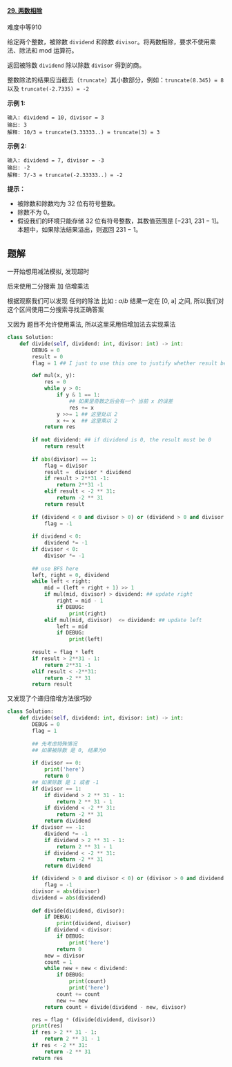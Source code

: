 #### [29. 两数相除](https://leetcode.cn/problems/divide-two-integers/)

难度中等910

给定两个整数，被除数 `dividend` 和除数 `divisor`。将两数相除，要求不使用乘法、除法和 mod 运算符。

返回被除数 `dividend` 除以除数 `divisor` 得到的商。

整数除法的结果应当截去（`truncate`）其小数部分，例如：`truncate(8.345) = 8` 以及 `truncate(-2.7335) = -2`

 

**示例 1:**

```
输入: dividend = 10, divisor = 3
输出: 3
解释: 10/3 = truncate(3.33333..) = truncate(3) = 3
```

**示例 2:**

```
输入: dividend = 7, divisor = -3
输出: -2
解释: 7/-3 = truncate(-2.33333..) = -2
```

 

**提示：**

- 被除数和除数均为 32 位有符号整数。
- 除数不为 0。
- 假设我们的环境只能存储 32 位有符号整数，其数值范围是 [−231, 231 − 1]。本题中，如果除法结果溢出，则返回 231 − 1。





## 题解

一开始想用减法模拟, 发现超时

后来使用二分搜索 加 倍增乘法

根据观察我们可以发现 任何的除法 比如 : $a / b$ 结果一定在 [0, a] 之间, 所以我们对这个区间使用二分搜索寻找正确答案

又因为 题目不允许使用乘法, 所以这里采用倍增加法去实现乘法

~~~python
class Solution:
    def divide(self, dividend: int, divisor: int) -> int:
        DEBUG = 0
        result = 0
        flag = 1 ## I just to use this one to justify whether result be negative or not

        def mul(x, y):
            res = 0
            while y > 0:
                if y & 1 == 1: 
                    ## 如果是奇数之后会有一个 当前 x 的误差
                    res += x
                y >>= 1 ## 这里处以 2
                x += x  ## 这里乘以 2
            return res
        
        if not dividend: ## if dividend is 0, the result must be 0
            return result
        
        if abs(divisor) == 1:
            flag = divisor
            result =  divisor * dividend
            if result > 2**31 -1:
                return 2**31 -1
            elif result < -2 ** 31:
                return -2 ** 31
            return result
        
        if (dividend < 0 and divisor > 0) or (dividend > 0 and divisor < 0):
            flag = -1
        
        if dividend < 0:
            dividend *= -1
        if divisor < 0:
            divisor *= -1
        
        ## use BFS here
        left, right = 0, dividend
        while left < right:
            mid = (left + right + 1) >> 1
            if mul(mid, divisor) > dividend: ## update right
                right = mid - 1
                if DEBUG:
                    print(right)
            elif mul(mid, divisor)  <= dividend: ## update left
                left = mid 
                if DEBUG:
                    print(left)
        
        result = flag * left
        if result > 2**31 - 1:
            return 2**31 -1
        elif result < -2**31:
            return -2 ** 31
        return result
~~~

又发现了个递归倍增方法很巧妙

~~~python
class Solution:
    def divide(self, dividend: int, divisor: int) -> int:
        DEBUG = 0
        flag = 1
        
        ## 先考虑特殊情况
        ## 如果被除数 是 0, 结果为0
        
        if divisor == 0:
            print('here')
            return 0
        ## 如果除数 是 1 或者 -1
        if divisor == 1:
            if dividend > 2 ** 31 - 1: 
                return 2 ** 31 - 1
            if dividend < -2 ** 31:
                return -2 ** 31
            return dividend
        if divisor == -1:
            dividend *= -1
            if dividend > 2 ** 31 - 1: 
                return 2 ** 31 - 1
            if dividend < -2 ** 31:
                return -2 ** 31
            return dividend

        if (dividend > 0 and divisor < 0) or (divisor > 0 and dividend < 0):
            flag = -1
        divisor = abs(divisor)
        dividend = abs(dividend)
        
        def divide(dividend, divisor):
            if DEBUG:
                print(dividend, divisor)
            if dividend < divisor:
                if DEBUG:
                    print('here')
                return 0
            new = divisor
            count = 1
            while new + new < dividend:
                if DEBUG:
                    print(count)
                    print('here')
                count += count
                new += new
            return count + divide(dividend - new, divisor)

        res = flag * (divide(dividend, divisor))
        print(res)
        if res > 2 ** 31 - 1: 
            return 2 ** 31 - 1
        if res < -2 ** 31:
            return -2 ** 31
        return res

~~~

